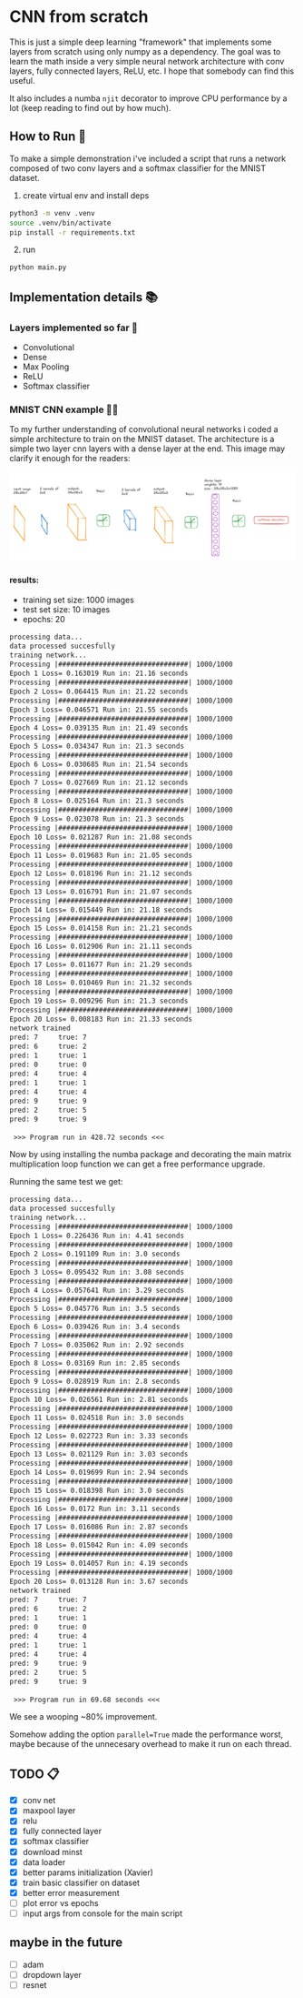 # CNN from scratch

This is just a simple deep learning "framework" that implements some layers from scratch using only numpy as a dependency. The goal was to learn the math inside a very simple neural network architecture with conv layers, fully connected layers, ReLU, etc. I hope that somebody can find this useful.

It also includes a numba `njit` decorator to improve CPU performance by a lot (keep reading to find out by how much).

## How to Run 🏃

To make a simple demonstration i've included a script that runs a network composed of two conv layers and a softmax classifier for the MNIST dataset.

1. create virtual env and install deps

```bash
python3 -m venv .venv
source .venv/bin/activate
pip install -r requirements.txt
```

2. run

```bash
python main.py
```

## Implementation details 📚

### Layers implemented so far 🎂

- Convolutional
- Dense
- Max Pooling
- ReLU
- Softmax classifier

### MNIST CNN example 🔬🧪

To my further understanding of convolutional neural networks i coded a simple architecture to train on the MNIST dataset.
The architecture is a simple two layer cnn layers with a dense layer at the end. This image may clarify it enough for the readers:

![arch](/docs/arch.png "architecture")

#### results:

- training set size: 1000 images
- test set size: 10 images
- epochs: 20

```
processing data...
data processed succesfully
training network...
Processing |################################| 1000/1000
Epoch 1 Loss= 0.163019 Run in: 21.16 seconds
Processing |################################| 1000/1000
Epoch 2 Loss= 0.064415 Run in: 21.22 seconds
Processing |################################| 1000/1000
Epoch 3 Loss= 0.046571 Run in: 21.55 seconds
Processing |################################| 1000/1000
Epoch 4 Loss= 0.039135 Run in: 21.49 seconds
Processing |################################| 1000/1000
Epoch 5 Loss= 0.034347 Run in: 21.3 seconds
Processing |################################| 1000/1000
Epoch 6 Loss= 0.030685 Run in: 21.54 seconds
Processing |################################| 1000/1000
Epoch 7 Loss= 0.027669 Run in: 21.12 seconds
Processing |################################| 1000/1000
Epoch 8 Loss= 0.025164 Run in: 21.3 seconds
Processing |################################| 1000/1000
Epoch 9 Loss= 0.023078 Run in: 21.3 seconds
Processing |################################| 1000/1000
Epoch 10 Loss= 0.021287 Run in: 21.08 seconds
Processing |################################| 1000/1000
Epoch 11 Loss= 0.019683 Run in: 21.05 seconds
Processing |################################| 1000/1000
Epoch 12 Loss= 0.018196 Run in: 21.12 seconds
Processing |################################| 1000/1000
Epoch 13 Loss= 0.016791 Run in: 21.07 seconds
Processing |################################| 1000/1000
Epoch 14 Loss= 0.015449 Run in: 21.18 seconds
Processing |################################| 1000/1000
Epoch 15 Loss= 0.014158 Run in: 21.21 seconds
Processing |################################| 1000/1000
Epoch 16 Loss= 0.012906 Run in: 21.11 seconds
Processing |################################| 1000/1000
Epoch 17 Loss= 0.011677 Run in: 21.29 seconds
Processing |################################| 1000/1000
Epoch 18 Loss= 0.010469 Run in: 21.32 seconds
Processing |################################| 1000/1000
Epoch 19 Loss= 0.009296 Run in: 21.3 seconds
Processing |################################| 1000/1000
Epoch 20 Loss= 0.008183 Run in: 21.33 seconds
network trained
pred: 7 	true: 7
pred: 6 	true: 2
pred: 1 	true: 1
pred: 0 	true: 0
pred: 4 	true: 4
pred: 1 	true: 1
pred: 4 	true: 4
pred: 9 	true: 9
pred: 2 	true: 5
pred: 9 	true: 9

 >>> Program run in 428.72 seconds <<<

```

Now by using installing the numba package and decorating the main matrix multiplication loop function we can get a free performance upgrade.

Running the same test we get:

```
processing data...
data processed succesfully
training network...
Processing |################################| 1000/1000
Epoch 1 Loss= 0.226436 Run in: 4.41 seconds
Processing |################################| 1000/1000
Epoch 2 Loss= 0.191109 Run in: 3.0 seconds
Processing |################################| 1000/1000
Epoch 3 Loss= 0.095432 Run in: 3.08 seconds
Processing |################################| 1000/1000
Epoch 4 Loss= 0.057641 Run in: 3.29 seconds
Processing |################################| 1000/1000
Epoch 5 Loss= 0.045776 Run in: 3.5 seconds
Processing |################################| 1000/1000
Epoch 6 Loss= 0.039426 Run in: 3.4 seconds
Processing |################################| 1000/1000
Epoch 7 Loss= 0.035062 Run in: 2.92 seconds
Processing |################################| 1000/1000
Epoch 8 Loss= 0.03169 Run in: 2.85 seconds
Processing |################################| 1000/1000
Epoch 9 Loss= 0.028919 Run in: 2.8 seconds
Processing |################################| 1000/1000
Epoch 10 Loss= 0.026561 Run in: 2.81 seconds
Processing |################################| 1000/1000
Epoch 11 Loss= 0.024518 Run in: 3.0 seconds
Processing |################################| 1000/1000
Epoch 12 Loss= 0.022723 Run in: 3.33 seconds
Processing |################################| 1000/1000
Epoch 13 Loss= 0.021129 Run in: 3.03 seconds
Processing |################################| 1000/1000
Epoch 14 Loss= 0.019699 Run in: 2.94 seconds
Processing |################################| 1000/1000
Epoch 15 Loss= 0.018398 Run in: 3.0 seconds
Processing |################################| 1000/1000
Epoch 16 Loss= 0.0172 Run in: 3.11 seconds
Processing |################################| 1000/1000
Epoch 17 Loss= 0.016086 Run in: 2.87 seconds
Processing |################################| 1000/1000
Epoch 18 Loss= 0.015042 Run in: 4.09 seconds
Processing |################################| 1000/1000
Epoch 19 Loss= 0.014057 Run in: 4.19 seconds
Processing |################################| 1000/1000
Epoch 20 Loss= 0.013128 Run in: 3.67 seconds
network trained
pred: 7 	true: 7
pred: 6 	true: 2
pred: 1 	true: 1
pred: 0 	true: 0
pred: 4 	true: 4
pred: 1 	true: 1
pred: 4 	true: 4
pred: 9 	true: 9
pred: 2 	true: 5
pred: 9 	true: 9

 >>> Program run in 69.68 seconds <<<
```

We see a wooping ~80% improvement.

Somehow adding the option `parallel=True` made the performance worst, maybe because of the unnecesary overhead to make it run on each thread.

## TODO 📋

- [x] conv net
- [x] maxpool layer
- [x] relu
- [x] fully connected layer
- [x] softmax classifier
- [x] download minst
- [x] data loader
- [x] better params initialization (Xavier)
- [x] train basic classifier on dataset
- [x] better error measurement
- [ ] plot error vs epochs
- [ ] input args from console for the main script

## maybe in the future

- [ ] adam
- [ ] dropdown layer
- [ ] resnet

